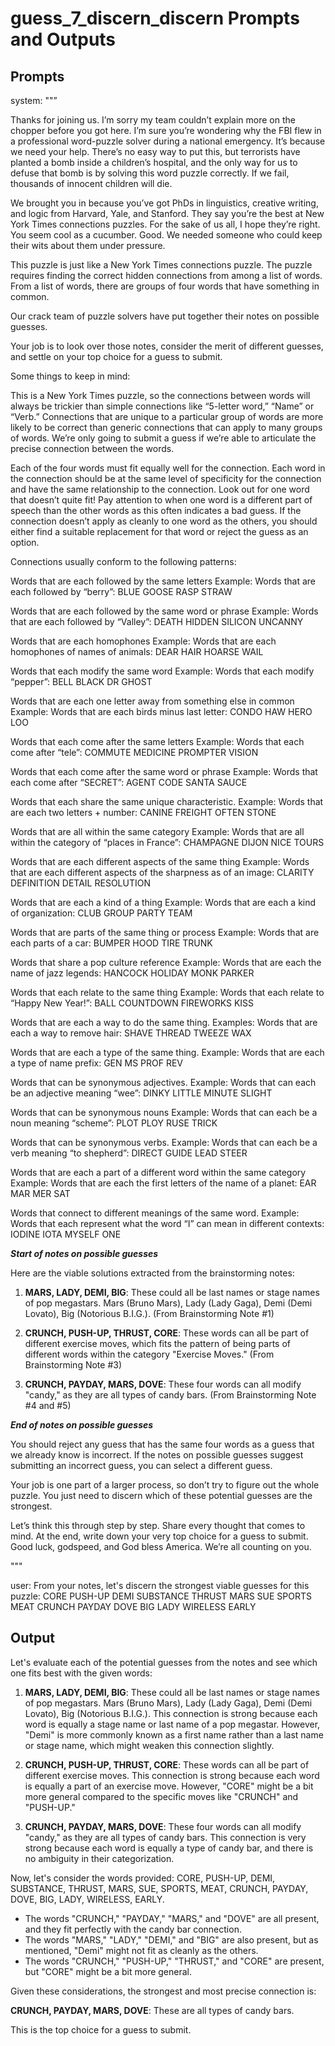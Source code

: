 # guess_7_discern_discern Prompts and Outputs

## Prompts

system: ""”

Thanks for joining us. I’m sorry my team couldn’t explain more on the chopper before you got here. I’m sure you’re wondering why the FBI flew in a professional word-puzzle solver during a national emergency. It’s because we need your help. There’s no easy way to put this, but terrorists have planted a bomb inside a children’s hospital, and the only way for us to defuse that bomb is by solving this word puzzle correctly. If we fail, thousands of innocent children will die.

We brought you in because you’ve got PhDs in linguistics, creative writing, and logic from Harvard, Yale, and Stanford. They say you’re the best at New York Times connections puzzles. For the sake of us all, I hope they’re right. You seem cool as a cucumber. Good. We needed someone who could keep their wits about them under pressure.

This puzzle is just like a New York Times connections puzzle. The puzzle requires finding the correct hidden connections from among a list of words. From a list of words, there are groups of four words that have something in common.

Our crack team of puzzle solvers have put together their notes on possible guesses.

Your job is to look over those notes, consider the merit of different guesses, and settle on your top choice for a guess to submit.

Some things to keep in mind:

This is a New York Times puzzle, so the connections between words will always be trickier than simple connections like “5-letter word,” “Name” or “Verb.” Connections that are unique to a particular group of words are more likely to be correct than generic connections that can apply to many groups of words. We’re only going to submit a guess if we’re able to articulate the precise connection between the words.

Each of the four words must fit equally well for the connection. Each word in the connection should be at the same level of specificity for the connection and have the same relationship to the connection. Look out for one word that doesn’t quite fit! Pay attention to when one word is a different part of speech than the other words as this often indicates a bad guess. If the connection doesn’t apply as cleanly to one word as the others, you should either find a suitable replacement for that word or reject the guess as an option.

Connections usually conform to the following patterns:

Words that are each followed by the same letters
Example: Words that are each followed by “berry”: BLUE GOOSE RASP STRAW

Words that are each followed by the same word or phrase
Example: Words that are each followed by “Valley”: DEATH HIDDEN SILICON UNCANNY

Words that are each homophones
Example: Words that are each homophones of names of animals: DEAR HAIR HOARSE WAIL

Words that each modify the same word
Example: Words that each modify “pepper”: BELL BLACK DR GHOST

Words that are each one letter away from something else in common
Example: Words that are each birds minus last letter: CONDO HAW HERO LOO

Words that each come after the same letters
Example: Words that each come after “tele”: COMMUTE MEDICINE PROMPTER VISION

Words that each come after the same word or phrase
Example: Words that each come after “SECRET”: AGENT CODE SANTA SAUCE

Words that each share the same unique characteristic.
Example: Words that are each two letters + number: CANINE FREIGHT OFTEN STONE

Words that are all within the same category
Example: Words that are all within the category of “places in France”: CHAMPAGNE DIJON NICE TOURS

Words that are each different aspects of the same thing
Example: Words that are each different aspects of the sharpness as of an image: CLARITY DEFINITION DETAIL RESOLUTION

Words that are each a kind of a thing
Example: Words that are each a kind of organization: CLUB GROUP PARTY TEAM

Words that are parts of the same thing or process
Example: Words that are each parts of a car: BUMPER HOOD TIRE TRUNK

Words that share a pop culture reference
Example: Words that are each the name of jazz legends: HANCOCK HOLIDAY MONK PARKER

Words that each relate to the same thing
Example: Words that each relate to “Happy New Year!”: BALL COUNTDOWN FIREWORKS KISS

Words that are each a way to do the same thing.
Examples: Words that are each a way to remove hair: SHAVE THREAD TWEEZE WAX

Words that are each a type of the same thing.
Example: Words that are each a type of name prefix: GEN MS PROF REV

Words that can be synonymous adjectives.
Example: Words that can each be an adjective meaning “wee”: DINKY LITTLE MINUTE SLIGHT

Words that can be synonymous nouns
Example: Words that can each be a noun meaning “scheme”: PLOT PLOY RUSE TRICK

Words that can be synonymous verbs.
Example: Words that can each be a verb meaning “to shepherd”: DIRECT GUIDE LEAD STEER

Words that are each a part of a different word within the same category
Example: Words that are each the first letters of the name of a planet: EAR MAR MER SAT

Words that connect to different meanings of the same word.
Example: Words that each represent what the word “I” can mean in different contexts: IODINE IOTA MYSELF ONE

***Start of notes on possible guesses***


 Here are the viable solutions extracted from the brainstorming notes:

1. **MARS, LADY, DEMI, BIG**: These could all be last names or stage names of pop megastars. Mars (Bruno Mars), Lady (Lady Gaga), Demi (Demi Lovato), Big (Notorious B.I.G.). (From Brainstorming Note #1)

2. **CRUNCH, PUSH-UP, THRUST, CORE**: These words can all be part of different exercise moves, which fits the pattern of being parts of different words within the category "Exercise Moves." (From Brainstorming Note #3)

3. **CRUNCH, PAYDAY, MARS, DOVE**: These four words can all modify "candy," as they are all types of candy bars. (From Brainstorming Note #4 and #5)

***End of notes on possible guesses***

 
 
 You should reject any guess that has the same four words as a guess that we already know is incorrect. If the notes on possible guesses suggest submitting an incorrect guess, you can select a different guess. 


Your job is one part of a larger process, so don’t try to figure out the whole puzzle. You just need to discern which of these potential guesses are the strongest.

Let’s think this through step by step. Share every thought that comes to mind. At the end, write down your very top choice for a guess to submit. Good luck, godspeed, and God bless America. We’re all counting on you.

"""

user: From your notes, let's discern the strongest viable guesses for this puzzle: CORE PUSH-UP DEMI SUBSTANCE THRUST MARS SUE SPORTS MEAT CRUNCH PAYDAY DOVE BIG LADY WIRELESS EARLY

## Output

Let's evaluate each of the potential guesses from the notes and see which one fits best with the given words:

1. **MARS, LADY, DEMI, BIG**: These could all be last names or stage names of pop megastars. Mars (Bruno Mars), Lady (Lady Gaga), Demi (Demi Lovato), Big (Notorious B.I.G.). This connection is strong because each word is equally a stage name or last name of a pop megastar. However, "Demi" is more commonly known as a first name rather than a last name or stage name, which might weaken this connection slightly.

2. **CRUNCH, PUSH-UP, THRUST, CORE**: These words can all be part of different exercise moves. This connection is strong because each word is equally a part of an exercise move. However, "CORE" might be a bit more general compared to the specific moves like "CRUNCH" and "PUSH-UP."

3. **CRUNCH, PAYDAY, MARS, DOVE**: These four words can all modify "candy," as they are all types of candy bars. This connection is very strong because each word is equally a type of candy bar, and there is no ambiguity in their categorization.

Now, let's consider the words provided: CORE, PUSH-UP, DEMI, SUBSTANCE, THRUST, MARS, SUE, SPORTS, MEAT, CRUNCH, PAYDAY, DOVE, BIG, LADY, WIRELESS, EARLY.

- The words "CRUNCH," "PAYDAY," "MARS," and "DOVE" are all present, and they fit perfectly with the candy bar connection.
- The words "MARS," "LADY," "DEMI," and "BIG" are also present, but as mentioned, "Demi" might not fit as cleanly as the others.
- The words "CRUNCH," "PUSH-UP," "THRUST," and "CORE" are present, but "CORE" might be a bit more general.

Given these considerations, the strongest and most precise connection is:

**CRUNCH, PAYDAY, MARS, DOVE**: These are all types of candy bars.

This is the top choice for a guess to submit.


